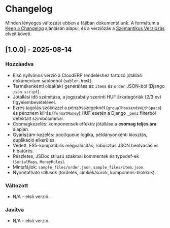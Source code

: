 # Changelog

Minden lényeges változást ebben a fájlban dokumentálunk. A formátum a [Keep a Changelog](https://keepachangelog.com/hu-HU/1.1.0/) ajánlásán alapul, és a verziózás a [Szemantikus Verziózás](https://semver.org/lang/hu/) elveit követi.

## [1.0.0] - 2025-08-14

### Hozzáadva
- Első nyilvános verzió a CloudERP rendeléshez tartozó jótállási dokumentum sablonból (`sablon.html`).
- Termékenkénti oldal(ak) generálása az `items` és `order` JSON-ból (Django `json_script`).
- Jótállási idő számítása, a jogszabály szerinti HUF árkategóriák (2/3 év) figyelembevételével.
- Ezres tagolás szóközzel a pénzösszegeknél (`groupThousandsWithSpace`) és pénznem kiírás (`formatMoney`) HUF esetén a Django `_penz` filterből detektált szimbólummal.
- Csomagkezelés: komponensek effektív jótállása a **csomag teljes ára** alapján.
- Gyáriszám-kezelés: pool/queue logika, példányonkénti kiosztás, duplikáció elkerülés.
- Védett, ES5-kompatibilis megvalósítás; robusztus JSON beolvasás és hibatűrés.
- Részletes, JSDoc stílusú szakmai kommentek és typedef-ek (`SerialMaps`, `MoneyRules`).
- Mintafájlok: `sample_files/order.json`, `sample_files/item.json`.
- Nyomtatható stílusok (tördelés, címkék/sorok, komponens-blokkok).

### Változott
- N/A – első verzió.

### Javítva
- N/A – első verzió.
